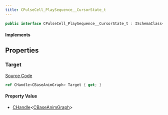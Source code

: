 ```yaml
---
title: CPulseCell_PlaySequence__CursorState_t
---
```


```csharp
public interface CPulseCell_PlaySequence__CursorState_t : ISchemaClass<CPulseCell_PlaySequence__CursorState_t>, ISchemaField, ISchemaClass, INativeHandle
```

#### Implements

## Properties

### Target

[Source Code](https://github.com/swiftly-solution/swiftlys2/blob/beta/managed/src/SwiftlyS2.Generated/Schemas/Interfaces/CPulseCell_PlaySequence__CursorState_t.cs#L16)

```csharp
ref CHandle<CBaseAnimGraph> Target { get; }
```

#### Property Value

- [CHandle](/docs/api/shared/natives/chandle-1)<[CBaseAnimGraph](/docs/api/shared/schemadefinitions/cbaseanimgraph)>

